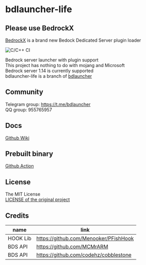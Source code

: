 # bdlauncher-life
## Please use BedrockX
[BedrockX](https://github.com/Sysca11/BedrockX) is a brand new Bedock Dedicated Server plugin loader

![C/C++ CI](https://github.com/ShrBox/bdlauncher-life/workflows/C/C++%20CI/badge.svg?branch=master)

Bedrock server launcher with plugin support  
This project has nothing to do with mojang and Microsoft  
Bedrock server 1.14 is currently supported  
bdlauncher-life is a branch of [bdlauncher](https://github.com/BDLDev/bdlauncher)

## Community

Telegram group: https://t.me/bdlauncher  
QQ group: 955765957  

## Docs

[Github Wiki](https://github.com/ShrBox/bdlauncher-life/wiki)

## Prebuilt binary

[Github Action](https://github.com/ShrBox/bdlauncher-life/actions)

## License

The MIT License  
[LICENSE of the original project](LICENSE_origin)

## Credits
| name | link |
|  ----|----  |
| HOOK Lib | https://github.com/Menooker/PFishHook |
| BDS API | https://github.com/MCMrARM |
| BDS API | https://github.com/codehz/cobblestone  |
